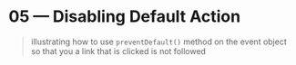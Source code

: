 # 05 &mdash; Disabling Default Action
> illustrating how to use `preventDefault()` method on the event object so that you a link that is clicked is not followed
